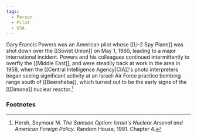 ```yaml
---
tags:
  - Person
  - Pilot
  - USA
---
```

Gary Francis Powers was an American pilot whose [[U-2 Spy Plane]] was shot down over the [[Soviet Union]] on May 1, 1960, leading to a major international incident. Powers and his colleagues continued intermittently to overfly the [[Middle East]], and were steadily back at work in the area in 1958, when the [[Central Intelligence Agency|CIA]]'s photo interpreters began seeing significant activity at an Israeli Air Force practice bombing range south of [[Beersheba]], which turned out to be the early signs of the [[Dimona]] nuclear reactor.[^1]

### Footnotes

[^1]: Hersh, Seymour M. *The Samson Option: Israel's Nuclear Arsenal and American Foreign Policy*. Random House, 1991. Chapter 4.